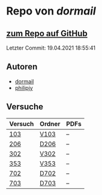 # Repo von *dormail*

## [zum Repo auf GitHub](https://github.com/dormail/ap)

Letzter Commit: 19.04.2021 18:55:41

## Autoren
- [dormail](https://github.com/dormail)
- [philipjy](https://github.com/philipjy)

## Versuche

|       Versuch       |                       Ordner                       |PDFs|
|---------------------|----------------------------------------------------|----|
|[103](../versuch/103)|[V103](https://github.com/dormail/ap/tree/main/V103)|–   |
|[206](../versuch/206)|[D206](https://github.com/dormail/ap/tree/main/D206)|–   |
|[302](../versuch/302)|[V302](https://github.com/dormail/ap/tree/main/V302)|–   |
|[353](../versuch/353)|[V353](https://github.com/dormail/ap/tree/main/V353)|–   |
|[702](../versuch/702)|[D702](https://github.com/dormail/ap/tree/main/D702)|–   |
|[703](../versuch/703)|[D703](https://github.com/dormail/ap/tree/main/D703)|–   |
